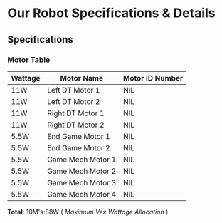 # Our Robot Specifications & Details
## Specifications 
### Motor Table 
| Wattage     | Motor Name   | Motor ID Number |
| -------- | -------- | -------- |
| 11W | Left DT Motor 1 | NIL |
| 11W | Left DT Motor 2 | NIL |
| 11W | Right DT Motor 1 | NIL |
| 11W | Right DT Motor 2 | NIL |
| 5.5W | End Game Motor 1 | NIL |
| 5.5W | End Game Motor 2 | NIL |
| 5.5W | Game Mech Motor 1 | NIL |
| 5.5W | Game Mech Motor 2 | NIL |
| 5.5W | Game Mech Motor 3 | NIL |
| 5.5W | Game Mech Motor 4 | NIL |
**Total**: 10M's:88W ( *Maximum Vex Wattage Allocation* )
 
